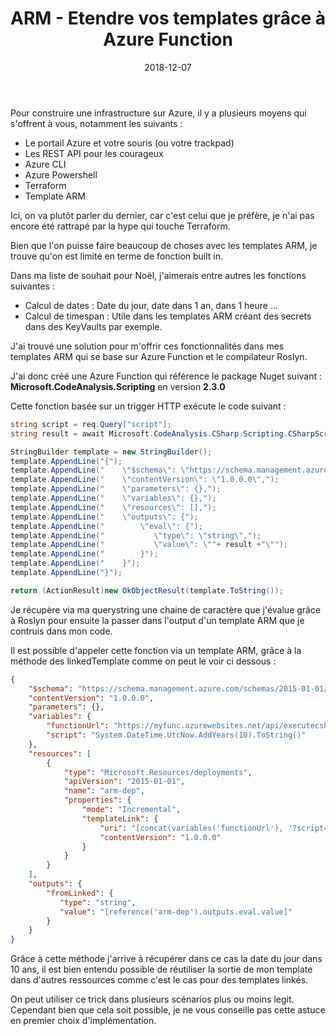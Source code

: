 ﻿---
layout: post
title: ARM - Etendre vos templates grâce à Azure Function
date: 2018-12-07
categories: [ "Azure", "ARM", "Function" ]
---

Pour construire une infrastructure sur Azure, il y a plusieurs moyens qui s'offrent à vous, notamment les suivants : 

- Le portail Azure et votre souris (ou votre trackpad)
- Les REST API pour les courageux
- Azure CLI
- Azure Powershell
- Terraform
- Template ARM

Ici, on va plutôt parler du dernier, car c'est celui que je préfère, je n'ai pas encore été rattrapé par la hype qui touche Terraform.

Bien que l'on puisse faire beaucoup de choses avec les templates ARM, je trouve qu'on est limité en terme de fonction built in.

Dans ma liste de souhait pour Noël, j'aimerais entre autres les fonctions suivantes :

- Calcul de dates : Date du jour, date dans 1 an, dans 1 heure ...
- Calcul de timespan : Utile dans les templates ARM créant des secrets dans des KeyVaults par exemple.

J'ai trouvé une solution pour m'offrir ces fonctionnalités dans mes templates ARM qui se base sur Azure Function et le compilateur Roslyn.

J'ai donc créé une Azure Function qui référence le package Nuget suivant : **Microsoft.CodeAnalysis.Scripting** en version **2.3.0**

Cette fonction basée sur un trigger HTTP exécute le code suivant :

```csharp
string script = req.Query["script"];
string result = await Microsoft.CodeAnalysis.CSharp.Scripting.CSharpScript.EvaluateAsync<string>(script);

StringBuilder template = new StringBuilder();  
template.AppendLine("{");
template.AppendLine("    \"$schema\": \"https://schema.management.azure.com/schemas/2015-01-01/deploymentTemplate.json#\",");
template.AppendLine("    \"contentVersion\": \"1.0.0.0\",");
template.AppendLine("    \"parameters\": {},");
template.AppendLine("    \"variables\": {},");
template.AppendLine("    \"resources\": [],");
template.AppendLine("    \"outputs\": {");
template.AppendLine("        \"eval\": {");
template.AppendLine("           \"type\": \"string\",");
template.AppendLine("           \"value\": \""+ result +"\"");
template.AppendLine("        }");
template.AppendLine("    }");
template.AppendLine("}");

return (ActionResult)new OkObjectResult(template.ToString());
```

Je récupère via ma querystring une chaine de caractère que j'évalue grâce à Roslyn pour ensuite la passer dans l'output d'un template ARM que je contruis dans mon code.

Il est possible d'appeler cette fonction via un template ARM, grâce à la méthode des linkedTemplate comme on peut le voir ci dessous :

```json
{
    "$schema": "https://schema.management.azure.com/schemas/2015-01-01/deploymentTemplate.json#",
    "contentVersion": "1.0.0.0",
    "parameters": {},
    "variables": {
        "functionUrl": "https://myfunc.azurewebsites.net/api/executecsharp",
        "script": "System.DateTime.UtcNow.AddYears(10).ToString()"
    },
    "resources": [
        {
            "type": "Microsoft.Resources/deployments",
            "apiVersion": "2015-01-01",
            "name": "arm-dep",
            "properties": {
                "mode": "Incremental",
                "templateLink": {
                    "uri": "[concat(variables('functionUrl'), '?script=', variables('script'))]",
                    "contentVersion": "1.0.0.0"
                }
            }
        }
    ],
    "outputs": {
        "fromLinked": {
           "type": "string",
           "value": "[reference('arm-dep').outputs.eval.value]"
        }
    }
}
```

Grâce à cette méthode j'arrive à récupérer dans ce cas la date du jour dans 10 ans, il est bien entendu possible de réutiliser la sortie de mon template dans d'autres ressources comme c'est le cas pour des templates linkés.

On peut utiliser ce trick dans plusieurs scénarios plus ou moins legit. Cependant bien que cela soit possible, je ne vous conseille pas cette astuce en premier choix d'implémentation.